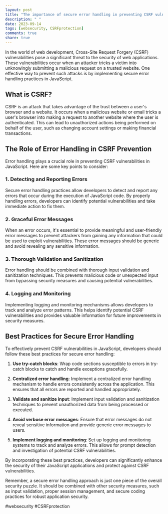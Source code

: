 ```yaml
---
layout: post
title: "The importance of secure error handling in preventing CSRF vulnerabilities in JavaScript"
description: " "
date: 2023-09-14
tags: [websecurity, CSRFprotection]
comments: true
share: true
---
```


In the world of web development, Cross-Site Request Forgery (CSRF) vulnerabilities pose a significant threat to the security of web applications. These vulnerabilities occur when an attacker tricks a victim into unknowingly submitting a malicious request on a trusted website. One effective way to prevent such attacks is by implementing secure error handling practices in JavaScript.

## What is CSRF?

CSRF is an attack that takes advantage of the trust between a user's browser and a website. It occurs when a malicious website or email tricks a user's browser into making a request to another website where the user is authenticated. This can lead to unauthorized actions being performed on behalf of the user, such as changing account settings or making financial transactions.

## The Role of Error Handling in CSRF Prevention

Error handling plays a crucial role in preventing CSRF vulnerabilities in JavaScript. Here are some key points to consider:

### 1. Detecting and Reporting Errors

Secure error handling practices allow developers to detect and report any errors that occur during the execution of JavaScript code. By properly handling errors, developers can identify potential vulnerabilities and take immediate action to fix them.

### 2. Graceful Error Messages

When an error occurs, it's essential to provide meaningful and user-friendly error messages to prevent attackers from gaining any information that could be used to exploit vulnerabilities. These error messages should be generic and avoid revealing any sensitive information.

### 3. Thorough Validation and Sanitization

Error handling should be combined with thorough input validation and sanitization techniques. This prevents malicious code or unexpected input from bypassing security measures and causing potential vulnerabilities.

### 4. Logging and Monitoring

Implementing logging and monitoring mechanisms allows developers to track and analyze error patterns. This helps identify potential CSRF vulnerabilities and provides valuable information for future improvements in security measures.

## Best Practices for Secure Error Handling

To effectively prevent CSRF vulnerabilities in JavaScript, developers should follow these best practices for secure error handling:

1. **Use try-catch blocks**: Wrap code sections susceptible to errors in try-catch blocks to catch and handle exceptions gracefully.

2. **Centralized error handling**: Implement a centralized error handling mechanism to handle errors consistently across the application. This ensures that all errors are reported and handled appropriately.

3. **Validate and sanitize input**: Implement input validation and sanitization techniques to prevent unauthorized data from being processed or executed.

4. **Avoid verbose error messages**: Ensure that error messages do not reveal sensitive information and provide generic error messages to users.

5. **Implement logging and monitoring**: Set up logging and monitoring systems to track and analyze errors. This allows for prompt detection and investigation of potential CSRF vulnerabilities.

By incorporating these best practices, developers can significantly enhance the security of their JavaScript applications and protect against CSRF vulnerabilities.

Remember, a secure error handling approach is just one piece of the overall security puzzle. It should be combined with other security measures, such as input validation, proper session management, and secure coding practices for robust application security.

#websecurity #CSRFprotection